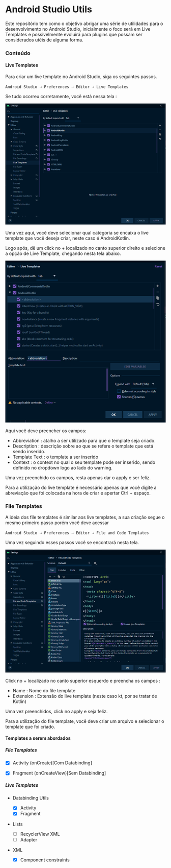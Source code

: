 # Android Studio Utils 

Este repositório tem como o objetivo abrigar uma série de utilidades para o desenvolvimento no Android Studio, inicialmente o foco será em Live Templates e possivelmente evoluirá para plugins que possam ser considerados utéis de alguma forma.


### Conteúdo
#### Live Templates

Para criar um live template no Android Studio, siga os seguintes passos.

`Android Studio → Preferences → Editor → Live Templates`

Se tudo ocorreu corretamente, você está nessa tela :

<img src="Images\Editor.PNG" alt="Editor" style="zoom:80%;" />



Uma vez aqui, você deve selecionar qual categoria se encaixa o live template que você deseja criar, neste caso é AndroidKotlin.

Logo após, dê um click no + localizado no canto superior direito e selecione a opção de Live Template, chegando nesta tela abaixo.



<img src="Images\Fields.PNG" alt="Fields" style="zoom:75%;" />



Aqui você deve preencher os campos:

- Abbreviation : atalho a ser utilizado para que o template seja criado.
- Description :  descrição sobre ao que se refere o template que está sendo inserido.
- Template Text : o template a ser inserido
- Context : o context no qual o seu template pode ser inserido, sendo definido no dropdown logo ao lado do warning.

Uma vez preenchido os campos, resta apenas dar o apply e ser feliz.

Para a utilização do live template é necessário apenas que você digite a abreviação que foi colocada na hora de criar e apertar Ctrl + espaço.

### File Templates

A ideia dos file templates é similar aos live templates, a sua criação segue o mesmo primeiro passo porém você deve acessar 

`Android Studio → Preferences → Editor → File and Code Templates`

Uma vez seguindo esses passos você se encontrará nesta tela.

<img src="Images\FileTemplates.PNG" alt="FileTemplates" style="zoom:75%;" />



Click no + localizado no canto superior esquerdo e preencha os campos :

- Name : Nome do file template
- Extension  : Extensão do live template (neste caso kt, por se tratar de Kotlin)

Uma vez preenchidos, click no apply e seja feliz.

Para a utilização do file template,  você deve criar um arquivo e selecionar o template que foi criado.



#### Templates a serem abordados

##### File Templates

- [x] Activity (onCreate)[Com Databinding]

- [x] Fragment (onCreateView)[Sem Databinding]

##### Live Templates

- Databinding Utils
  - [x] Activity 
  - [x] Fragment
- Lists

  - [ ] RecyclerView XML
  - [ ] Adapter

- XML
  - [x] Component constraints
